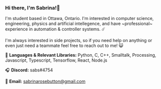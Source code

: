 ### Hi there, I'm Sabrina!🌌

I'm student based in Ottawa, Ontario. I'm interested in computer science, engineering, physics and artificial intellegence, and have \~professional\~ experience in automation & controller systems. ☄️

I'm always interested in side projects, so if you need help on anything or even just need a teammate feel free to reach out to me! 😺

🌊 **Languages & Relevant Libraries:** Python, C, C++, Smalltalk, Processing, Javascript, Typescript, Tensorflow, React, Node.js

🎧 **Discord:** sabs#4754

📨 **Email:** sabrinarosebutton@gmail.com

